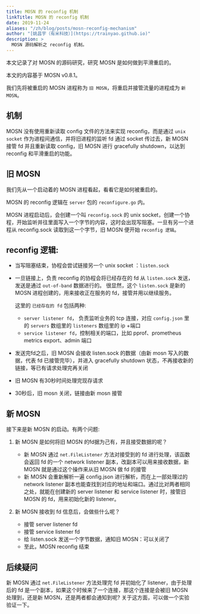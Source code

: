 ```yaml
---
title: MOSN 的 reconfig 机制
linkTitle: MOSN 的 reconfig 机制
date: 2019-11-24
aliases: "/zh/blog/posts/mosn-reconfig-mechanism"
author: "[姚昌宇（有米科技）](https://trainyao.github.io)"
description: >
  MOSN 源码解析之 reconfig 机制。
---
```


本文记录了对 MOSN 的源码研究，研究 MOSN 是如何做到平滑重启的。

本文的内容基于 MOSN v0.8.1。

我们先将被重启的 MOSN 进程称为 `旧 MOSN`，将重启并接管流量的进程成为 `新 MOSN`。

## 机制

MOSN 没有使用重新读取 config 文件的方法来实现 reconfig，而是通过 `unix socket` 作为进程间通信，并将旧进程的监听 fd 通过 socket 传过去，新 MOSN 接管 fd 并且重新读取 config，旧 MOSN 进行 gracefully shutdown，以达到 reconfig 和平滑重启的功能。

## 旧 MOSN

我们先从一个启动着的 MOSN 进程看起，看看它是如何被重启的。

MOSN 的 reconfig 逻辑在 `server` 包的 `reconfigure.go` 内。 

MOSN 进程启动后，会创建一个叫 `reconfig.sock` 的 unix socket，创建一个协程，开始监听并往里面写入一个字节的内容，这时会出现写阻塞。一旦有另一个进程从 reconfig.sock 读取到这一个字节，旧 MOSN 便开始 `reconfig 逻辑`。

## reconfig 逻辑: 

- 当写阻塞结束，协程会尝试链接另一个 unix socket ：`listen.sock`
- 一旦链接上，负责 reconfig 的协程会将已经存在的 fd 从 `listen.sock` 发送，发送是通过 `out-of-band` 数据进行的。 很显然，这个 `listen.sock` 是新的 MOSN 进程创建的，用来接收正在服务的 fd，接管并用以继续服务。

	这里的 `已经存在的 fd` 包括两种:
	- `server listener fd`， 负责监听业务的 tcp 连接，对应 `config.json` 里的 `servers` 数组里的 `listeners` 数组里的 ip +端口
	- `service listener fd`，控制相关的端口，比如 pprof、prometheus metrics export、admin 端口
- 发送完fd之后，旧 MOSN 会接收 listen.sock 的数据（由新 mosn 写入的数据，代表 fd 已接管完毕），并进入 gracefully shutdown 状态，不再接收新的链接，等已有请求处理完再关闭
- 旧 MOSN 有30秒时间处理完现存请求
- 30秒后，旧 mosn 关闭，链接由新 mosn 接管

## 新 MOSN

接下来是新 MOSN 的启动。有两个问题: 

1. 新 MOSN 是如何将旧 MOSN 的fd据为己有，并且接受数据的呢？

	- 新 MOSN 通过 `net.FileListener` 方法对接受到的 fd 进行处理，该函数会返回 fd 的一个 network listener 副本，改副本可以用来接收数据，新 MOSN 就是通过这个操作来从旧 MOSN 做 fd 的接管
	- 新 MOSN 会重新解析一遍 config.json 进行解析，而在上一部处理过的 network listener 副本也能查找到对应的地址和端口。通过比对两者相同之处，就能在创建新的 server listener 和 service listener 时，接管旧 MOSN 的 fd，用来初始化新的 listener。

2. 新 MOSN 接收到 fd 信息后，会做些什么呢？

	- 接管 server listener fd
	- 接管 service listener fd
	- 给 listen.sock 发送一个字节数据，通知旧 MOSN：可以关闭了
	- 至此，MOSN reconfig 结束

## 后续疑问

新 MOSN 通过 `net.FileListener` 方法处理完 fd 并初始化了 listener，由于处理后的 fd 是一个副本，如果这个时候来了一个连接，那这个连接是会被旧 MOSN 处理到，还是新 MOSN，还是两者都会通知到呢? 关于这方面，可以做一个实验验证一下。
